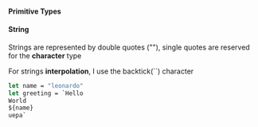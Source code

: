 #### Primitive Types

#### String

Strings are represented by double quotes (""), single quotes are reserved for the **character** type

For strings <b>interpolation</b>, I use the backtick(``) character

```ocaml
let name = "leonardo"
let greeting = `Hello
World
${name}
uepa`
```